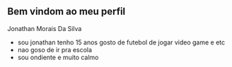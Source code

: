 ## Bem vindom ao meu perfil

Jonathan Morais Da Silva

- sou jonathan tenho 15 anos gosto de futebol de jogar video game e etc
- nao goso de ir pra escola
- sou ondiente e muito calmo
